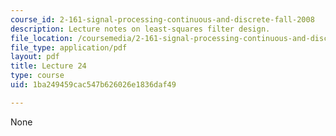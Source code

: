 ```yaml
---
course_id: 2-161-signal-processing-continuous-and-discrete-fall-2008
description: Lecture notes on least-squares filter design.
file_location: /coursemedia/2-161-signal-processing-continuous-and-discrete-fall-2008/1ba249459cac547b626026e1836daf49_lecture_24.pdf
file_type: application/pdf
layout: pdf
title: Lecture 24
type: course
uid: 1ba249459cac547b626026e1836daf49

---
```

None